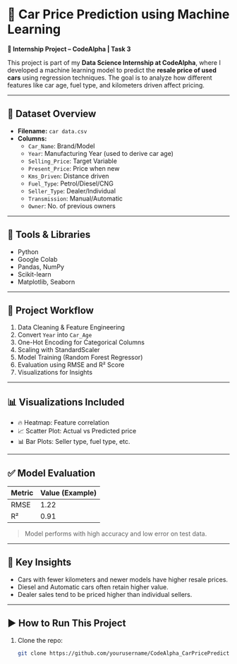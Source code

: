 # 🚗 Car Price Prediction using Machine Learning

**📌 Internship Project – CodeAlpha | Task 3**

This project is part of my **Data Science Internship at CodeAlpha**, where I developed a machine learning model to predict the **resale price of used cars** using regression techniques. The goal is to analyze how different features like car age, fuel type, and kilometers driven affect pricing.

---

## 📁 Dataset Overview

- **Filename:** `car data.csv`
- **Columns:**
  - `Car_Name`: Brand/Model
  - `Year`: Manufacturing Year (used to derive car age)
  - `Selling_Price`: Target Variable
  - `Present_Price`: Price when new
  - `Kms_Driven`: Distance driven
  - `Fuel_Type`: Petrol/Diesel/CNG
  - `Seller_Type`: Dealer/Individual
  - `Transmission`: Manual/Automatic
  - `Owner`: No. of previous owners

---

## 🔧 Tools & Libraries

- Python
- Google Colab
- Pandas, NumPy
- Scikit-learn
- Matplotlib, Seaborn

---

## 🧠 Project Workflow

1. Data Cleaning & Feature Engineering
2. Convert `Year` into `Car_Age`
3. One-Hot Encoding for Categorical Columns
4. Scaling with StandardScaler
5. Model Training (Random Forest Regressor)
6. Evaluation using RMSE and R² Score
7. Visualizations for Insights

---

## 📊 Visualizations Included

- 🔥 Heatmap: Feature correlation
- 📈 Scatter Plot: Actual vs Predicted price
- 📊 Bar Plots: Seller type, fuel type, etc.

---

## ✅ Model Evaluation

| Metric | Value (Example) |
|--------|-----------------|
| RMSE   | 1.22            |
| R²     | 0.91            |

> Model performs with high accuracy and low error on test data.

---

## 📌 Key Insights

- Cars with fewer kilometers and newer models have higher resale prices.
- Diesel and Automatic cars often retain higher value.
- Dealer sales tend to be priced higher than individual sellers.

---

## ▶️ How to Run This Project

1. Clone the repo:
   ```bash
   git clone https://github.com/yourusername/CodeAlpha_CarPricePrediction.git
